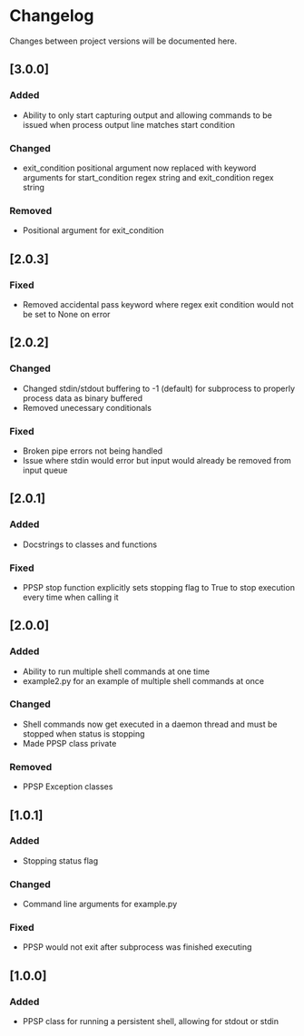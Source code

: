 # Changelog

Changes between project versions will be documented here.


## [3.0.0]
### Added
- Ability to only start capturing output and allowing commands to be issued when process output line matches start condition

### Changed
- exit_condition positional argument now replaced with keyword arguments for start_condition regex string and exit_condition regex string

### Removed
- Positional argument for exit_condition


## [2.0.3]
### Fixed
- Removed accidental pass keyword where regex exit condition would not be set to None on error


## [2.0.2]
### Changed
- Changed stdin/stdout buffering to -1 (default) for subprocess to properly process data as binary buffered
- Removed unecessary conditionals

### Fixed
- Broken pipe errors not being handled
- Issue where stdin would error but input would already be removed from input queue


## [2.0.1]
### Added
- Docstrings to classes and functions

### Fixed
- PPSP stop function explicitly sets stopping flag to True to stop execution every time when calling it


## [2.0.0]
### Added
- Ability to run multiple shell commands at one time
- example2.py for an example of multiple shell commands at once

### Changed
- Shell commands now get executed in a daemon thread and must be stopped when status is stopping
- Made PPSP class private

### Removed
- PPSP Exception classes


## [1.0.1]
### Added
- Stopping status flag

### Changed 
- Command line arguments for example.py

### Fixed
- PPSP would not exit after subprocess was finished executing


## [1.0.0]
### Added 
- PPSP class for running a persistent shell, allowing for stdout or stdin
